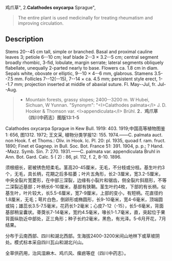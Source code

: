 鸡爪草",
2.**Calathodes oxycarpa** Sprague",

> The entire plant is used medicinally for treating rheumatism and improving circulation.

## Description
Stems 20--45 cm tall, simple or branched. Basal and proximal cauline leaves 3; petiole 6--10 cm; leaf blade 2--3 × 3.2--5 cm; central segment broadly rhombic, 3-fid, lobulate, margin serrate; lateral segments obliquely flabellate, unequally 2-parted nearly to base. Flowers ca. 1.8 cm in diam. Sepals white, obovate or elliptic, 9--10 × 4--6 mm, glabrous. Stamens 3.5--7.5 mm. Follicles 7--12(--15), 7--14 × ca. 4.5 mm; persistent style erect, 1--1.7 mm; projection inserted at middle of abaxial suture. Fl. May--Jul, fr. Jul--Aug.

> * Mountain forests, grassy slopes; 2400--3200 m. W Hubei, Sichuan, W Yunnan.
  "Synonym": "&lt;I&gt;Calathodes palmata&lt;/I&gt; J. D. Hooker &amp; Thomson var. &lt;I&gt;appendiculata&lt;/I&gt; Brühl.
**2．鸡爪草（四川中药志）图版13:1-5**

Calathodes oxycarpa Sprague in Kew Bull. 1919: 403. 1919;中国高等植物图鉴1: 656, 图1312. 1972; 王文采, 植物分类学报12: 155. 1974.——C. palmata auct. non Hook. f. et Thoms.: Oliv. in Hook. Ic. Pl. 20: pl. 1935, quoad f. ram. fruct. 1890; Finet et Gagnep. in Bull. Soc. Bot. France 51: 391. 1904, p. p.; ? Hand. -Mazz. Symb. Sin. 7: 270. 1931.——C. palmata var. appendiculata Bruhl in Ann. Bot. Gard. Calc. 5 ( 2) : 86, pl. 112, f. 2, 8-10. 1896.

须根细长，密被锈色短柔毛。茎高20-45厘米，无毛，不分枝或分枝。基生叶约3个，无毛，具长柄，花期之后多枯萎；叶片五角形，长2-3厘米，宽3.2-5厘米，中央全裂片宽菱形，在中部三深裂，边缘有小裂片和锯齿，侧全裂片斜扇形，不等二深裂近基部；叶柄长6-10厘米，基部有狭鞘。茎生叶约4枚，下部的有长柄，似基生叶，叶片较大，长5.5-6厘米，宽7-9厘米，上部的变小，有短柄。花直径约1.8厘米，无毛；萼片白色，倒卵形或椭圆形，长9-10毫米，宽4-6毫米，顶端圆或钝；雄蕊长3.5-7.5毫米，花药长1-2毫米；心皮7-12（-15），长5-6毫米，背面基部稍呈囊状。蓇葖长7-14毫米，宽约4.5毫米，喙长1-1.7毫米，直，突起位于果背面纵肋近中部处，正三角形；种子长约2毫米，黑色，有光泽。5-6月开花，7月结果。

分布于云南西部、四川和湖北西部。生海拔2400-3200米间山地林下或草坡阴处。模式标本采自四川瓦山和湖北兴山。

全草供药用，治风湿麻木、鸡爪风、瘰疬等症（四川中药志）。
